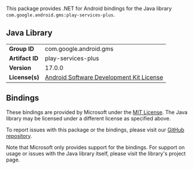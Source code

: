 This package provides .NET for Android bindings for the Java library `com.google.android.gms:play-services-plus`.

## Java Library

| | |
|-|-|
| **Group ID** | com.google.android.gms |
| **Artifact ID** | play-services-plus |
| **Version** | 17.0.0 |
| **License(s)** | [Android Software Development Kit License](https://developer.android.com/studio/terms.html) |

## Bindings

These bindings are provided by Microsoft under the [MIT License](https://opensource.org/licenses/MIT). The Java
library may be licensed under a different license as specified above.

To report issues with this package or the bindings, please visit our [GitHub repository](https://aka.ms/android-libraries).

Note that Microsoft only provides support for the bindings. For support on
usage or issues with the Java library itself, please visit the library's project page.
